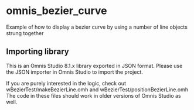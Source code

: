 # omnis_bezier_curve
Example of how to display a bezier curve by using a number of line objects strung together

Importing library
-----------------
This is an Omnis Studio 8.1.x library exported in JSON format. Please use the JSON importer in Omnis Studio to import the project.

If you are purely interested in the logic, check out wBezierTest/makeBezierLine.omh and wBezierTest/positionBezierLine.omh
The code in these files should work in older versions of Omnis Studio as well.

